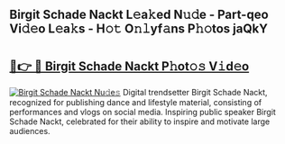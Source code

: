 ## Birgit Schade Nackt L𝚎a𝚔ed N𝚞𝚍e - Part-qeo Vi𝚍𝚎o L𝚎a𝚔s - H𝚘𝚝 O𝚗𝚕yf𝚊ns P𝚑𝚘tos jaQkY

# <h2><a href="http://kf1b6s6.oniu.top/?m=Birgit+Schade+Nackt">🔗👉 🔴 Birgit Schade Nackt P𝚑ot𝚘𝚜 V𝚒d𝚎o</a></h2>

[![Birgit Schade Nackt Nu𝚍e𝚜](https://i.imgur.com/0qMVB7G.gif)](http://kf1b6s6.oniu.top/?m=Birgit+Schade+Nackt)
Digital trendsetter Birgit Schade Nackt, recognized for publishing dance and lifestyle material, consisting of performances and vlogs on social media. Inspiring public speaker Birgit Schade Nackt, celebrated for their ability to inspire and motivate large audiences.  

